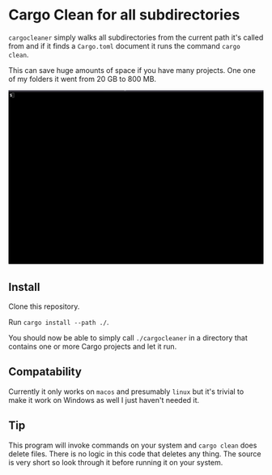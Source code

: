 # Cargo Clean for all subdirectories

`cargocleaner` simply walks all subdirectories from the current path it's called
from and if it finds a `Cargo.toml` document it runs the command `cargo clean`.

This can save huge amounts of space if you have many projects. One one of my
folders it went from 20 GB to 800 MB.

![cargo cleaner example](assets/cargocleaner_example.gif)

## Install

Clone this repository.

Run `cargo install --path ./`.

You should now be able to simply call `./cargocleaner` in a directory that 
contains one or more Cargo projects and let it run.

## Compatability

Currently it only works on `macos` and presumably `linux` but it's trivial
to make it work on Windows as well I just haven't needed it.

## Tip

This program will invoke commands on your system and `cargo clean` does delete files.
There is no logic in this code that deletes any thing. The source is very short so look
through it before running it on your system.